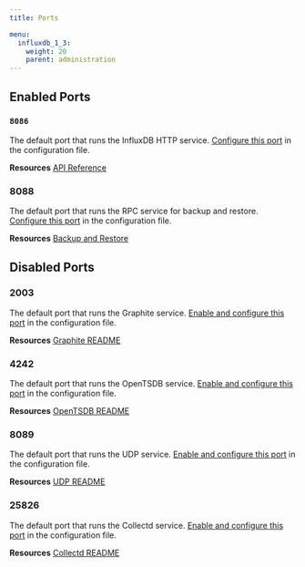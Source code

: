 ```yaml
---
title: Ports

menu:
  influxdb_1_3:
    weight: 20
    parent: administration
---
```


## Enabled Ports

### `8086`
The default port that runs the InfluxDB HTTP service.
[Configure this port](/influxdb/v1.3/administration/config/#bind-address-8086)
in the configuration file.

**Resources** [API Reference](/influxdb/v1.3/tools/api/)

### 8088
The default port that runs the RPC service for backup and restore.
[Configure this port](/influxdb/v1.3/administration/config/#bind-address-127-0-0-1-8088)
in the configuration file.

**Resources** [Backup and Restore](/influxdb/v1.3/administration/backup_and_restore/)

## Disabled Ports

### 2003

The default port that runs the Graphite service.
[Enable and configure this port](/influxdb/v1.3/administration/config/#bind-address-2003)
in the configuration file.

**Resources** [Graphite README](https://github.com/influxdata/influxdb/blob/master/services/graphite/README.md)

### 4242

The default port that runs the OpenTSDB service.
[Enable and configure this port](/influxdb/v1.3/administration/config/#bind-address-4242)
in the configuration file.

**Resources** [OpenTSDB README](https://github.com/influxdata/influxdb/blob/master/services/opentsdb/README.md)

### 8089

The default port that runs the UDP service.
[Enable and configure this port](/influxdb/v1.3/administration/config/#bind-address-8089)
in the configuration file.

**Resources** [UDP README](https://github.com/influxdata/influxdb/blob/master/services/udp/README.md)

### 25826

The default port that runs the Collectd service.
[Enable and configure this port](/influxdb/v1.3/administration/config/#bind-address-25826)
in the configuration file.

**Resources** [Collectd README](https://github.com/influxdata/influxdb/blob/master/services/collectd/README.md)
